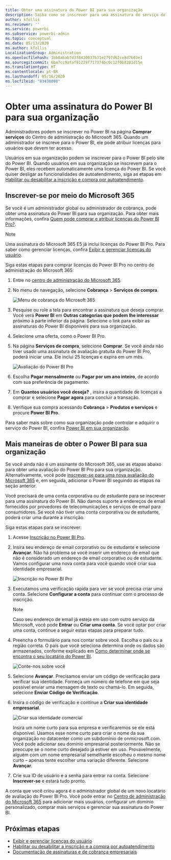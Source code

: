 ```yaml
---
title: Obter uma assinatura do Power BI para sua organização
description: Saiba como se inscrever para uma assinatura de serviço do Power BI como um administrador e adquirir licenças em massa.
author: kfollis
ms.reviewer: ''
ms.service: powerbi
ms.subservice: powerbi-admin
ms.topic: conceptual
ms.date: 05/13/2020
ms.author: kfollis
LocalizationGroup: Administration
ms.openlocfilehash: 1bb8abab7d3f8430037b31e2797d62ce8d7b03e1
ms.sourcegitcommit: 6ba7cc9afaf91229f717374bc0c12f0b8201d15e
ms.translationtype: HT
ms.contentlocale: pt-BR
ms.lasthandoff: 05/16/2020
ms.locfileid: "83438098"
---
```

# <a name="get-a-power-bi-subscription-for-your-organization"></a>Obter uma assinatura do Power BI para sua organização

Administradores podem se inscrever no Power BI na página **Comprar serviços** do Centro de administração do Microsoft 365. Quando um administrador se inscreve para o Power BI, ele pode atribuir licenças para usuários que devem ter acesso.

Usuários em sua organização podem se inscrever para o Power BI pelo site do Power BI. Quando usuários em sua organização se inscrevem para o Power BI, eles recebem automaticamente uma licença do Power BI. Se você quiser desligar as funcionalidades de autoatendimento, siga as etapas em [Habilitar ou desabilitar a inscrição e compra por autoatendimento](service-admin-disable-self-service.md).

## <a name="sign-up-through-microsoft-365"></a>Inscrever-se por meio do Microsoft 365

Se você é um administrador global ou administrador de cobrança, pode obter uma assinatura do Power BI para sua organização. Para obter mais informações, confira [Quem pode comprar e atribuir licenças do Power BI Pro?](service-admin-licensing-organization.md#who-can-purchase-and-assign-licenses).

> [!NOTE]
>
> Uma assinatura do Microsoft 365 E5 já inclui licenças do Power BI Pro. Para saber como gerenciar licenças, confira [Exibir e gerenciar licenças do usuário](service-admin-manage-licenses.md).
>
>

Siga estas etapas para comprar licenças do Power BI Pro no centro de administração do Microsoft 365:

1. Entre no [centro de administração do Microsoft 365](https://admin.microsoft.com).

2. No menu de navegação, selecione **Cobrança** > **Serviços de compra**.
  
   ![Menu de cobrança do Microsoft 365](media/service-admin-org-subscription/m365-billing-menu.png)

3. Pesquise ou role a tela para encontrar a assinatura que deseja comprar. Você verá **Power BI** em **Outras categorias que podem lhe interessar** próximo à parte inferior da página. Selecione o link para exibir as assinaturas do Power BI disponíveis para sua organização.

4. Selecione uma oferta, como o Power BI Pro.

5. Na página **Serviços de compra**, selecione **Comprar**. Se você ainda não tiver usado uma assinatura de avaliação gratuita do Power BI Pro, poderá iniciar uma. Ele inclui 25 licenças e expira em um mês.

   ![Avaliação do Power BI Pro](media/service-admin-org-subscription/m365-org-free-trial-pro.png)

6. Escolha **Pagar mensalmente** ou **Pagar por um ano inteiro**, de acordo com sua preferência de pagamento.

7. Em **Quantos usuários você deseja?** , insira a quantidade de licenças a comprar e selecione **Pagar agora** para concluir a transação.

8. Verifique sua compra acessando **Cobrança** > **Produtos e serviços** e procure **Power BI Pro**.

Para saber mais sobre como sua organização pode controlar e adquirir o serviço do Power BI, confira [Power BI em sua organização](https://docs.microsoft.com/microsoft-365/admin/misc/power-bi-in-your-organization?view=o365-worldwide).

## <a name="more-ways-to-get-power-bi-for-your-organization"></a>Mais maneiras de obter o Power BI para sua organização

Se você ainda não é um assinante do Microsoft 365, use as etapas abaixo para obter uma avaliação do Power BI Pro para sua organização. Alternativamente, você pode [inscrever-se para uma nova avaliação do Microsoft 365](service-admin-signing-up-for-power-bi-with-a-new-office-365-trial.md) e, em seguida, adicionar o Power BI seguindo as etapas na seção anterior.

Você precisará de uma conta corporativa ou de estudante para se inscrever para uma assinatura do Power BI. Não damos suporte a endereços de email fornecidos por provedores de telecomunicações e serviços de email para consumidores. Se você não tiver uma conta corporativa ou de estudante, poderá criar uma durante a inscrição.

Siga estas etapas para se inscrever:

1. Acesse [Inscrição no Power BI Pro](https://signup.microsoft.com/create-account/signup?OfferId=d59682f3-3e3b-4686-9c00-7c7c1c736085&ali=1&products=d59682f3-3e3b-4686-9c00-7c7c1c736085). 

2. Insira seu endereço de email corporativo ou de estudante e selecione **Avançar**. Não há problema se você inserir um endereço de email que não é considerado um endereço de email corporativo ou de estudante. Vamos configurar uma nova conta para você quando você criar sua identidade empresarial.

   ![Inscrição no Power BI Pro](media/service-admin-org-subscription/power-bi-pro-admins.png)

3. Executamos uma verificação rápida para ver se você precisa criar uma conta. Selecione **Configurar a conta** para continuar com o processo de inscrição.

   > [!NOTE]
   >Caso seu endereço de email já esteja em uso com outro serviço da Microsoft, você pode **Entrar** ou **Criar uma conta**. Se você optar por criar uma conta, continue a seguir estas etapas para preparar tudo.
>
>
 
4. Preencha o formulário para nos contar sobre você. Escolha o país ou a região correta. O país que você seleciona determina onde os dados são armazenados, conforme explicado em [Como determinar onde se encontra o seu locatário do Power BI](service-admin-where-is-my-tenant-located.md#how-to-determine-where-your-power-bi-tenant-is-located).

   ![Conte-nos sobre você](media/service-admin-org-subscription/tell-about-yourself.png)

5. Selecione **Avançar**. Precisamos enviar um código de verificação para verificar sua identidade. Forneça um número de telefone em que seja possível enviar uma mensagem de texto ou chamá-lo. Em seguida, selecione **Enviar Código de Verificação**.

6. Insira o código de verificação e continue a **Criar sua identidade empresarial**.

   ![Criar sua identidade comercial](media/service-admin-org-subscription/business-identity.png)

    Insira um nome curto para sua empresa e verificaremos se ele está disponível. Usamos esse nome curto para criar o nome da sua organização no datacenter como um subdomínio de onmicrosoft.com. Você pode adicionar seu domínio empresarial posteriormente. Não se preocupe se o nome curto desejado já estiver em uso. Provavelmente, alguém com um nome empresarial semelhante escolheu o mesmo nome curto – apenas tente escolher uma variação diferente. Selecione **Avançar**.
    
7. Crie sua ID de usuário e a senha para entrar na conta. Selecione **Inscrever-se** e estará tudo pronto.

A conta que você criou agora é o administrador global de um novo locatário de avaliação do Power BI Pro. Você pode entrar no [Centro de administração do Microsoft 365](https://admin.microsoft.com) para adicionar mais usuários, configurar um domínio personalizado, comprar mais serviços e gerenciar sua assinatura do Power BI.

## <a name="next-steps"></a>Próximas etapas

- [Exibir e gerenciar licenças do usuário](service-admin-manage-licenses.md)
- [Habilitar ou desabilitar a inscrição e a compra por autoatendimento](service-admin-disable-self-service.md)
- [Documentação de assinaturas e de cobrança empresariais](https://docs.microsoft.com/microsoft-365/commerce/?view=o365-worldwide)
